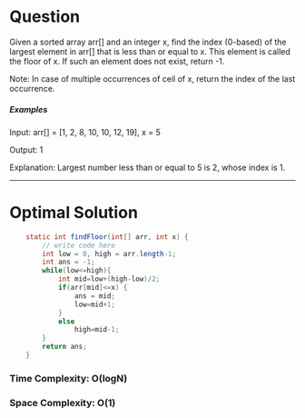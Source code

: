 # Question  
Given a sorted array arr[] and an integer x, find the index (0-based) of the largest element in arr[] that is less than or equal to x. This element is called the floor of x. If such an element does not exist, return -1.

Note: In case of multiple occurrences of ceil of x, return the index of the last occurrence.

##### Examples

Input: arr[] = [1, 2, 8, 10, 10, 12, 19], x = 5

Output: 1

Explanation: Largest number less than or equal to 5 is 2, whose index is 1.
  

***

# Optimal Solution  

``` java
    static int findFloor(int[] arr, int x) {
        // write code here
        int low = 0, high = arr.length-1;
        int ans = -1;
        while(low<=high){
            int mid=low+(high-low)/2;
            if(arr[mid]<=x) {
                ans = mid;
                low=mid+1;
            }
            else
                high=mid-1;
        }
        return ans;
    }
```

### Time Complexity: O(logN)  
### Space Complexity: O(1) 